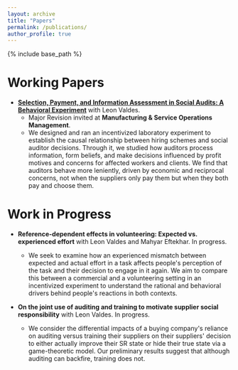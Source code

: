 ```yaml
---
layout: archive
title: "Papers"
permalink: /publications/
author_profile: true
---
```


{% include base_path %}

# **Working Papers**
* [**Selection, Payment, and Information Assessment in Social Audits: A Behavioral Experiment**](https://papers.ssrn.com/sol3/papers.cfm?abstract_id=4733385) with Leon Valdes. 
  * Major Revision invited at **Manufacturing & Service Operations Management**.
    <!-- <span style="color: orange;">Finalist, POMS College of Service Operations Management (CSOM) Best Student Paper, 2024.</span>%} -->
  * We designed and ran an incentivized laboratory experiment to establish the causal relationship between hiring schemes and social auditor decisions. Through it, we studied how auditors process information, form beliefs, and make decisions influenced by profit motives and concerns for affected workers and clients. We find that auditors behave more leniently, driven by economic and reciprocal concerns, not when the suppliers only pay them but when they both pay and choose them. 
  
# **Work in Progress**

* **Reference-dependent effects in volunteering: Expected vs. experienced effort** with Leon Valdes and Mahyar Eftekhar. In progress. <!-- [[Slides]](https://tcui-pitt.github.io/files/Ratings_INFORMS23.pptx) -->
  * We seek to examine how an experienced mismatch between expected and actual effort in a task affects people's perception of the task and their decision to engage in it again. We aim to compare this between a commercial and a volunteering setting in an incentivized experiment to understand the rational and behavioral drivers behind people's reactions in both contexts.  
 
* **On the joint use of auditing and training to motivate supplier social responsibility** with Leon Valdes. In progress. <!-- [[Slides]](https://tcui-pitt.github.io/files/Ratings_INFORMS23.pptx) -->
  * We consider the differential impacts of a buying company's reliance on auditing versus training their suppliers on their suppliers' decision to either actually improve their SR state or hide their true state via a game-theoretic model. Our preliminary results suggest that although auditing can backfire, training does not.

